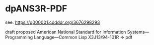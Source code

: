 # dpANS3R-PDF

see: https://g000001.cddddr.org/3676298293

draft proposed American National Standard for Information Systems—Programming
Language—Common Lisp X3J13/94-101R  => pdf
